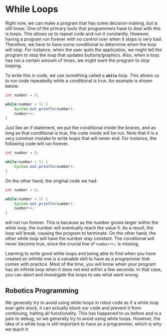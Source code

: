 # While Loops

Right now, we can make a program that has some decision-making, but is still linear. One of the primary tools that programmers have to deal with this is loops. This allows us to repeat code and run it constantly. However, having a program run forever with no control over when it stops is very bad. Therefore, we have to have some conditional to determine when the loop will stop. For instance, when the user quits the application, we might tell the program to stop the loop that updates buttons/graphics. Also, when a loop has run a certain amount of times, we might want the program to stop looping.

To write this in code, we use something called a **`while`** loop. This allows us to run code repeatedly while a conditional is true. An example is shown below:

```java
int number = 0;

while(number < 5) {
    System.out.println(number);
    number++;
}
```

Just like an if statement, we put the conditional inside the braces, and as long as that conditional is true, the code inside will be run. Note that it is a very common mistake to write loops that will never end. For instance, the following code will run forever.

```java
int number = 0;

while(number < 5) {
    System.out.println(number);
}
```

On the other hand, the original code we had:

```java
int number = 0;

while(number < 5) {
    System.out.println(number);
    number++;
}
```

will not run forever. This is because as the number grows larger within the while loop, the number will eventually reach the value 5. As a result, the loop will break, causing the program to terminate. On the other hand, the other while loop will have the number stay constant. The conditional will never become true, since the crucial line of `number++;` is missing.

Learning to write good while loops and being able to find when you have created an infinite one is a valuable skill to have as a programmer that comes with practice. Most of the time, you will know when your program has an infinite loop when it does not end within a few seconds. In that case, you can abort and investigate the loops to see what went wrong.

## Robotics Programming

We generally try to avoid using while loops in robot code as if a while loop ever gets stuck, it can actually block our code and prevent it from continuing, halting all functionality. This has happened to us before and is a pain to debug, so we generally try to avoid using while loops. However, the idea of a while loop is still important to have as a programmer, which is why we teach it.

